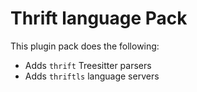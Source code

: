 # Thrift language Pack

This plugin pack does the following:

- Adds `thrift` Treesitter parsers
- Adds `thriftls` language servers

<!-- vim: set ft=markdown: -->